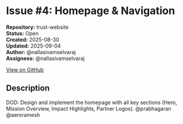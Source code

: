 # Issue #4: Homepage & Navigation

**Repository:** trust-website  
**Status:** Open  
**Created:** 2025-08-30  
**Updated:** 2025-09-04  
**Author:** @nallasivamselvaraj  
**Assignees:** @nallasivamselvaraj  

[View on GitHub](https://github.com/Simtestlab/trust-website/issues/4)

## Description

DOD: Design and implement the homepage with all key sections (Hero, Mission Overview, Impact Highlights, Partner Logos). 
@prabhagaran @aeroramesh 